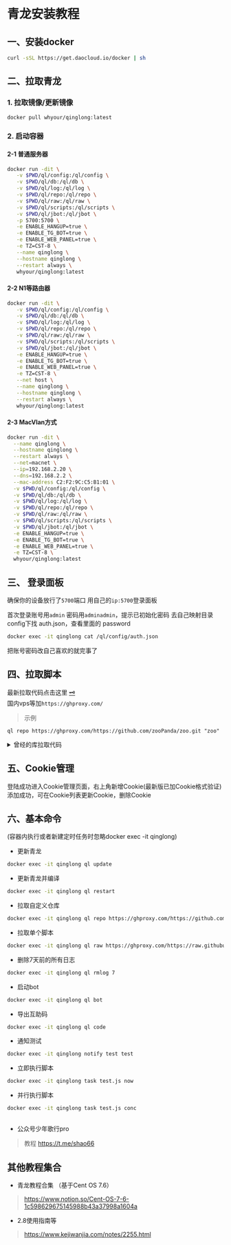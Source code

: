 # 青龙安装教程

## 一、安装docker

``` sh
curl -sSL https://get.daocloud.io/docker | sh
```


## 二、拉取青龙

### 1. 拉取镜像/更新镜像

``` sh
docker pull whyour/qinglong:latest
```

### 2. 启动容器 

#### 2-1 普通服务器

``` sh
docker run -dit \
   -v $PWD/ql/config:/ql/config \
   -v $PWD/ql/db:/ql/db \
   -v $PWD/ql/log:/ql/log \
   -v $PWD/ql/repo:/ql/repo \
   -v $PWD/ql/raw:/ql/raw \
   -v $PWD/ql/scripts:/ql/scripts \
   -v $PWD/ql/jbot:/ql/jbot \
   -p 5700:5700 \
   -e ENABLE_HANGUP=true \
   -e ENABLE_TG_BOT=true \
   -e ENABLE_WEB_PANEL=true \
   -e TZ=CST-8 \
   --name qinglong \
   --hostname qinglong \
   --restart always \
   whyour/qinglong:latest
```

#### 2-2 N1等路由器

``` sh
docker run -dit \
   -v $PWD/ql/config:/ql/config \
   -v $PWD/ql/db:/ql/db \
   -v $PWD/ql/log:/ql/log \
   -v $PWD/ql/repo:/ql/repo \
   -v $PWD/ql/raw:/ql/raw \
   -v $PWD/ql/scripts:/ql/scripts \
   -v $PWD/ql/jbot:/ql/jbot \
   -e ENABLE_HANGUP=true \
   -e ENABLE_TG_BOT=true \
   -e ENABLE_WEB_PANEL=true \
   -e TZ=CST-8 \
   --net host \
   --name qinglong \
   --hostname qinglong \
   --restart always \
   whyour/qinglong:latest
```

#### 2-3 MacVlan方式

``` sh
docker run -dit \
  --name qinglong \
  --hostname qinglong \
  --restart always \
  --net=macnet \
  --ip=192.168.2.20 \
  --dns=192.168.2.2 \
  --mac-address C2:F2:9C:C5:B1:01 \
  -v $PWD/ql/config:/ql/config \
  -v $PWD/ql/db:/ql/db \
  -v $PWD/ql/log:/ql/log \
  -v $PWD/ql/repo:/ql/repo \
  -v $PWD/ql/raw:/ql/raw \
  -v $PWD/ql/scripts:/ql/scripts \
  -v $PWD/ql/jbot:/ql/jbot \
  -e ENABLE_HANGUP=true \
  -e ENABLE_TG_BOT=true \
  -e ENABLE_WEB_PANEL=true \
  -e TZ=CST-8 \
  whyour/qinglong:latest
```


## 三、 登录面板

确保你的设备放行了`5700`端口
用自己的`ip:5700`登录面板

首次登录账号用`admin` 密码用`adminadmin`，提示已初始化密码
去自己映射目录config下找 auth.json，查看里面的 password

``` sh
docker exec -it qinglong cat /ql/config/auth.json
```

把账号密码改自己喜欢的就完事了


## 四、拉取脚本

最新拉取代码点击这里 [🗝](https://github.com/Oreomeow/VIP#-tasks)  
国内vps等加`https://ghproxy.com/`  
> 示例
```
ql repo https://ghproxy.com/https://github.com/zooPanda/zoo.git "zoo"
```

<details>
  <summary>曾经的库拉取代码</summary>

在青龙主页添加4个定时任务，定时随便自己喜欢设置，任务代码如下：

```
ql repo https://ghproxy.com/https://github.com/chinnkarahoi/jd_scripts.git "jd_|jx_|getJDCookie" "activity|backUp" "^jd[^_]|USER"
```

```
ql repo https://ghproxy.com/https://github.com/monk-coder/dust.git "i-chenzhe|normal|member|car" "backup"
```

```
ql repo https://ghproxy.com/https://github.com/nianyuguai/longzhuzhu.git "qx"
```

```
ql repo https://ghproxy.com/https://github.com/whyour/hundun.git "quanx" "tokens|caiyun|didi|donate|fold|Env"
```

上面4个分别是lxk0301的、藏经阁的、龙猪猪的京豆雨、混沌的京东京喜系列
</details>

## 五、Cookie管理

登陆成功进入Cookie管理页面，右上角新增Cookie(最新版已加Cookie格式验证)
添加成功，可在Cookie列表更新Cookie，删除Cookie


## 六、基本命令

(容器内执行或者新建定时任务时忽略docker exec -it qinglong)

- 更新青龙
``` sh
docker exec -it qinglong ql update
```

- 更新青龙并编译
``` sh
docker exec -it qinglong ql restart
```

- 拉取自定义仓库
``` sh
docker exec -it qinglong ql repo https://ghproxy.com/https://github.com/whyour/hundun.git "quanx" "tokens|caiyun|didi|donate|fold|Env"
```

- 拉取单个脚本
``` sh
docker exec -it qinglong ql raw https://ghproxy.com/https://raw.githubusercontent.com/moposmall/Script/main/Me/jx_cfd.js
```

- 删除7天前的所有日志
``` sh
docker exec -it qinglong ql rmlog 7
```

- 启动bot
``` sh
docker exec -it qinglong ql bot
```

- 导出互助码
``` sh
docker exec -it qinglong ql code
```

- 通知测试
``` sh
docker exec -it qinglong notify test test
```

- 立即执行脚本
``` sh
docker exec -it qinglong task test.js now
```

- 并行执行脚本
``` sh
docker exec -it qinglong task test.js conc
```


##
- 公众号少年歌行pro
> 教程 https://t.me/shao66

## 其他教程集合
- 青龙教程合集 （基于Cent OS 7.6）
> https://www.notion.so/Cent-OS-7-6-1c598629675145988b43a37998a1604a

- 2.8使用指南等
> https://www.kejiwanjia.com/notes/2255.html
